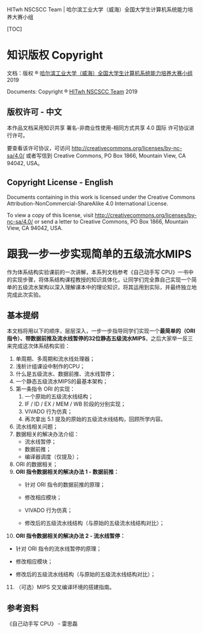 HITwh NSCSCC Team | 哈尔滨工业大学（威海）全国大学生计算机系统能力培养大赛小组

[TOC]

# 知识版权 Copyright

文档：版权 ® [哈尔滨工业大学（威海）全国大学生计算机系统能力培养大赛小组](https://github.com/hitwh-nscscc)  2019

Documents: Copyright ® [HITwh NSCSCC Team](https://github.com/hitwh-nscscc)  2019 

## 版权许可 - 中文

本作品文档采用知识共享 署名-非商业性使用-相同方式共享 4.0 国际 许可协议进行许可。

要查看该许可协议，可访问 http://creativecommons.org/licenses/by-nc-sa/4.0/ 或者写信到 Creative Commons, PO Box 1866, Mountain View, CA 94042, USA。

## Copyright License - English

Documents containing in this work is licensed under the Creative Commons Attribution-NonCommercial-ShareAlike 4.0 International License. 

To view a copy of this license, visit http://creativecommons.org/licenses/by-nc-sa/4.0/ or send a letter to Creative Commons, PO Box 1866, Mountain View, CA 94042, USA.



# 跟我一步一步实现简单的五级流水MIPS

作为体系结构实验课前的一次讲解，本系列文档参考《自己动手写 CPU》一书中的实现步骤，将体系结构课程教授的知识具体化，让同学们完全靠自己实现一个简单的五级流水架构以深入理解课本中的理论知识，将其运用到实际，并最终独立地完成此次实验。

## 基本提纲

本文档将用以下的顺序，层层深入，一步一步指导同学们实现一个**最简单的（ORI指令）、带数据前推及流水线暂停的32位静态五级流水MIPS**，之后大家举一反三来完成这次体系结构实验：

1. 单周期、多周期和流水线处理器；
2. 浅析计组课设中制作的CPU；
3. 什么是五级流水、数据前推、流水线暂停；
4. 一个静态五级流水MIPS的最基本架构；
5. 第一条指令 ORI 的实现：
   1. 一个原始的五级流水线结构；
   2. IF / ID / EX / MEM / WB 阶段的分别实现；
   3. VIVADO 行为仿真；
   4. 再次拿出 5.1 提及的原始的五级流水线结构，回顾所学内容。
6. 流水线相关问题；
7. 数据相关的解决办法介绍：
   - 流水线暂停；
   - 数据前推；
   - 编译器调度（仅提及）；
8. ORI 的数据相关；
9. **ORI 指令数据相关的解决办法 1 - 数据前推：**
   - 针对 ORI 指令的数据前推的原理；

   - 修改相应模块；

   - VIVADO 行为仿真；

   - 修改后的五级流水线结构（与原始的五级流水线结构对比）；
10. **ORI 指令数据相关的解决办法 2 - 流水线暂停：**
  - 针对 ORI 指令的流水线暂停的原理；

  - 修改相应模块；

  - 修改后的五级流水线结构（与原始的五级流水线结构对比）；
11. （可选）MIPS 交叉编译环境的搭建指南。

## 参考资料

《自己动手写 CPU》 - 雷思磊